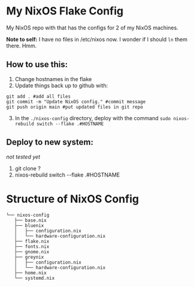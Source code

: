 # My NixOS Flake Config
My NixOS repo with that has the configs for 2 of my NixOS machines.

**Note to self:**
I have no files in /etc/nixos now. I wonder if I should `ln` them there. Hmm.

## How to use this:
1. Change hostnames in the flake
2. Update things back up to github with:
```
git add . #add all files
git commit -m "Update NixOS config." #commit message
git push origin main #put updated files in git repo
```
3. In the `./nixos-config` directory, deploy with the command `sudo nixos-rebuild switch --flake .#HOSTNAME`

## Deploy to new system:
*not tested yet*
1. git clone ?
2. nixos-rebuild switch --flake .#HOSTNAME

# Structure of NixOS Config
```
└── nixos-config
   ├── base.nix
   ├── bluenix
   │   ├── configuration.nix
   │   └── hardware-configuration.nix
   ├── flake.nix
   ├── fonts.nix
   ├── gnome.nix
   ├── greynix
   │   ├── configuration.nix
   │   └── hardware-configuration.nix
   ├── home.nix
   └── systemd.nix
```
